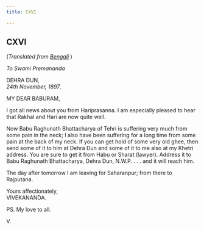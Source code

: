 ```yaml
---
title: CXVI

---
```





  



## CXVI

(*Translated from [Bengali](b8388e8116.pdf)* )

*To Swami Premananda*

DEHRA DUN,  
*24th November, 1897*.

MY DEAR BABURAM,

I got all news about you from Hariprasanna. I am especially pleased to
hear that Rakhal and Hari are now quite well.

Now Babu Raghunath Bhattacharya of Tehri is suffering very much from
some pain in the neck; I also have been suffering for a long time from
some pain at the back of my neck. If you can get hold of some very old
ghee, then send some of it to him at Dehra Dun and some of it to me also
at my Khetri address. You are sure to get it from Habu or Sharat
(lawyer). Address it to Babu Raghunath Bhattacharya, Dehra Dun, N.W.P. .
. . and it will reach him.

The day after tomorrow I am leaving for Saharanpur; from there to
Rajputana.

Yours affectionately,  
VIVEKANANDA.

PS. My love to all.

V.


